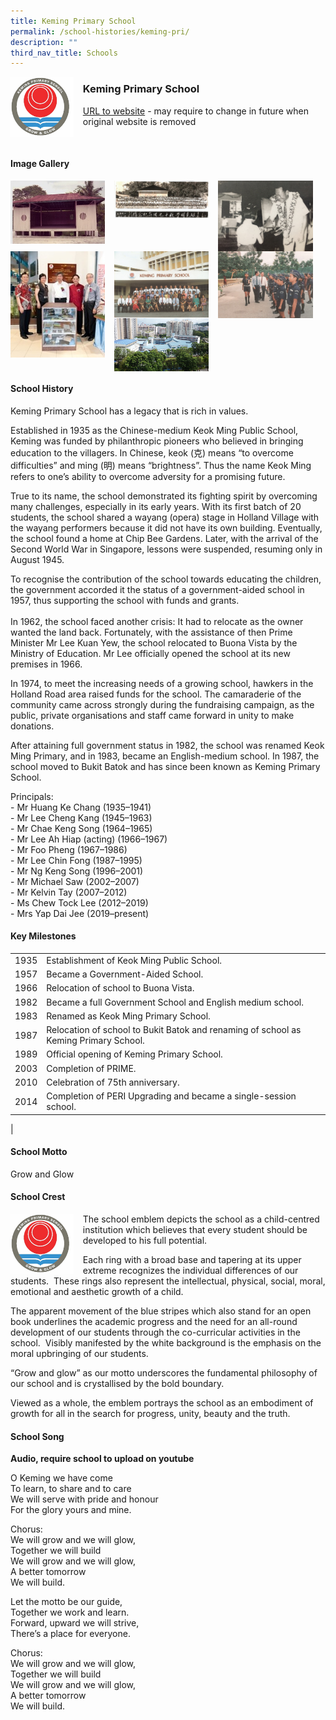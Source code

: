 ```yaml
---
title: Keming Primary School
permalink: /school-histories/keming-pri/
description: ""
third_nav_title: Schools
---
```

<img src="/images/kemingpri1.png" style="width:20%;margin-right:15px;" align = "left">

### **Keming Primary School**
[URL to website](https://kemingpri.moe.edu.sg/) - may require to change in future when original website is removed

<br clear="left">

#### **Image Gallery**

<p><a href="https://d1yxymztqoj7qn.amplifyapp.com/images/kemingpri2.jpg">  
<img src="/images/kemingpri2.jpg" style="width:30%;margin-right:15px;" align = "left">
</a></p>

<p><a href="https://d1yxymztqoj7qn.amplifyapp.com/images/kemingpri3.jpg">  
<img src="/images/kemingpri3.jpg" style="width:30%;margin-right:15px;" align = "left">
</a></p>

<p><a href="https://d1yxymztqoj7qn.amplifyapp.com/images/kemingpri4.jpg">  
<img src="/images/kemingpri4.jpg" style="width:30%;margin-right:15px;" align = "left">
</a></p>

<p><a href="https://d1yxymztqoj7qn.amplifyapp.com/images/kemingpri5.jpg">  
<img src="/images/kemingpri5.jpg" style="width:30%;margin-right:15px;" align = "left">
</a></p>

<p><a href="https://d1yxymztqoj7qn.amplifyapp.com/images/kemingpri6.jpg">  
<img src="/images/kemingpri6.jpg" style="width:30%;margin-right:15px;" align = "left">
</a></p>

<p><a href="https://d1yxymztqoj7qn.amplifyapp.com/images/kemingpri7.jpg">  
<img src="/images/kemingpri7.jpg" style="width:30%;margin-right:15px;" align = "left">
</a></p>

<p><a href="https://d1yxymztqoj7qn.amplifyapp.com/images/kemingpri8.jpg">  
<img src="/images/kemingpri8.jpg" style="width:30%;margin-right:15px;" align = "left">
</a></p>

<br clear="left">

#### **School History**
Keming Primary School has a legacy that is rich in values.    
  
Established in 1935 as the Chinese-medium Keok Ming Public School, Keming was funded by philanthropic pioneers who believed in bringing education to the villagers. In Chinese, keok (克) means “to overcome difficulties” and ming (明) means “brightness”. Thus the name Keok Ming refers to one’s ability to overcome adversity for a promising future.  
  
True to its name, the school demonstrated its fighting spirit by overcoming many challenges, especially in its early years. With its first batch of 20 students, the school shared a wayang (opera) stage in Holland Village with the wayang performers because it did not have its own building. Eventually, the school found a home at Chip Bee Gardens. Later, with the arrival of the Second World War in Singapore, lessons were suspended, resuming only in August 1945.  
  
To recognise the contribution of the school towards educating the children, the government accorded it the status of a government-aided school in 1957, thus supporting the school with funds and grants.    
   
In 1962, the school faced another crisis: It had to relocate as the owner wanted the land back. Fortunately, with the assistance of then Prime Minister Mr Lee Kuan Yew, the school relocated to Buona Vista by the Ministry of Education. Mr Lee officially opened the school at its new premises in 1966.  
  
In 1974, to meet the increasing needs of a growing school, hawkers in the Holland Road area raised funds for the school. The camaraderie of the community came across strongly during the fundraising campaign, as the public, private organisations and staff came forward in unity to make donations.  
  
After attaining full government status in 1982, the school was renamed Keok Ming Primary, and in 1983, became an English-medium school. In 1987, the school moved to Bukit Batok and has since been known as Keming Primary School.

Principals:<br>
\- Mr Huang Ke Chang (1935–1941)<br>
\- Mr Lee Cheng Kang (1945–1963)<br>
\- Mr Chae Keng Song (1964–1965) <br>
\- Mr Lee Ah Hiap (acting) (1966–1967)<br>
\- Mr Foo Pheng (1967–1986)<br>
\- Mr Lee Chin Fong (1987–1995)<br>
\- Mr Ng Keng Song (1996–2001) <br>
\- Mr Michael Saw (2002–2007)<br>
\- Mr Kelvin Tay (2007–2012)<br>
\- Ms Chew Tock Lee (2012–2019)<br>
\- Mrs Yap Dai Jee (2019–present)

#### **Key Milestones**

|  |  |
|:---:|---|
| 1935 | Establishment of Keok Ming Public School. |
| 1957 | Became a Government-Aided School. |
| 1966 | Relocation of school to Buona Vista. |
| 1982 | Became a full Government School and English medium school. |
| 1983 | Renamed as Keok Ming Primary School. |
| 1987 | Relocation of school to Bukit Batok and renaming of school as Keming Primary School. |
| 1989 | Official opening of Keming Primary School. |
| 2003 | Completion of PRIME. |
| 2010 | Celebration of 75th anniversary. |
| 2014 | Completion of PERI Upgrading and became a single-session school. |
|

#### **School Motto**
Grow and Glow

#### **School Crest**
<img src="/images/kemingpri1.png" style="width:20%;margin-right:15px;" align = "left">

The school emblem depicts the school as a child-centred institution which believes that every student should be developed to his full potential.   
  
Each ring with a broad base and tapering at its upper extreme recognizes the individual differences of our students.  These rings also represent the intellectual, physical, social, moral, emotional and aesthetic growth of a child.  
  
The apparent movement of the blue stripes which also stand for an open book underlines the academic progress and the need for an all-round development of our students through the co-curricular activities in the school.  Visibly manifested by the white background is the emphasis on the moral upbringing of our students.  
  
“Grow and glow” as our motto underscores the fundamental philosophy of our school and is crystallised by the bold boundary.  
  
Viewed as a whole, the emblem portrays the school as an embodiment of growth for all in the search for progress, unity, beauty and the truth.

#### **School Song**
**Audio, require school to upload on youtube**

O Keming we have come<br>
To learn, to share and to care<br>
We will serve with pride and honour<br>
For the glory yours and mine.

Chorus:<br>
We will grow and we will glow,<br>
Together we will build<br>
We will grow and we will glow,<br>
A better tomorrow<br>
We will build.

Let the motto be our guide,<br>
Together we work and learn.<br>
Forward, upward we will strive,<br>
There’s a place for everyone.

Chorus:<br>
We will grow and we will glow,<br>
Together we will build<br>
We will grow and we will glow,<br>
A better tomorrow<br>
We will build.